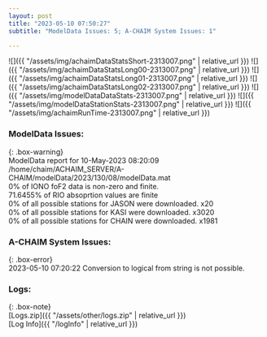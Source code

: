 ```yaml
---
layout: post
title: "2023-05-10 07:50:27"
subtitle: "ModelData Issues: 5; A-CHAIM System Issues: 1"

---
```


![]({{ "/assets/img/achaimDataStatsShort-2313007.png" | relative_url }})
![]({{ "/assets/img/achaimDataStatsLong00-2313007.png" | relative_url }})
![]({{ "/assets/img/achaimDataStatsLong01-2313007.png" | relative_url }})
![]({{ "/assets/img/achaimDataStatsLong02-2313007.png" | relative_url }})
![]({{ "/assets/img/modelDataDataStats-2313007.png" | relative_url }})
![]({{ "/assets/img/modelDataStationStats-2313007.png" | relative_url }})
![]({{ "/assets/img/achaimRunTime-2313007.png" | relative_url }})


### ModelData Issues:  
  
{: .box-warning}  
 ModelData report for 10-May-2023 08:20:09   
 /home/chaim/ACHAIM_SERVER/A-CHAIM/modelData/2023/130/08/modelData.mat   
 0% of IONO foF2 data is non-zero and finite.   
 71.6455% of RIO absoprtion values are finite   
 0% of all possible stations for JASON were downloaded. x20   
 0% of all possible stations for KASI were downloaded. x3020   
 0% of all possible stations for CHAIN were downloaded. x1981   
  
### A-CHAIM System Issues:  
  
{: .box-error}  
2023-05-10 07:20:22 Conversion to logical from string is not possible.  

### Logs:  
  
{: .box-note}  
[Logs.zip]({{ "/assets/other/logs.zip" | relative_url }})  
[Log Info]({{ "/logInfo" | relative_url }})  
